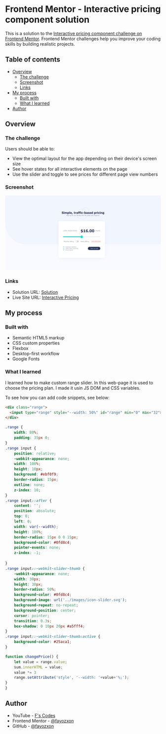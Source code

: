 # Frontend Mentor - Interactive pricing component solution

This is a solution to the [Interactive pricing component challenge on Frontend Mentor](https://www.frontendmentor.io/challenges/interactive-pricing-component-t0m8PIyY8). Frontend Mentor challenges help you improve your coding skills by building realistic projects. 

## Table of contents

- [Overview](#overview)
  - [The challenge](#the-challenge)
  - [Screenshot](#screenshot)
  - [Links](#links)
- [My process](#my-process)
  - [Built with](#built-with)
  - [What I learned](#what-i-learned)
- [Author](#author)

## Overview

### The challenge

Users should be able to:

- View the optimal layout for the app depending on their device's screen size
- See hover states for all interactive elements on the page
- Use the slider and toggle to see prices for different page view numbers

### Screenshot

![](./screenshot.jpeg)

### Links

- Solution URL: [Solution](https://github.com/Fayozxon/interactive-pricing-card)
- Live Site URL: [Interactive Pricing](https://pricing-mentor.netlify.app/)

## My process

### Built with

- Semantic HTML5 markup
- CSS custom properties
- Flexbox
- Desktop-first workflow
- Google Fonts

### What I learned

I learned how to make custom range slider. In this web-page it is used to choose the pricing plan. I made it usin JS DOM and CSS variables.

To see how you can add code snippets, see below:

```html
<div class="range">
  <input type="range" style="--width: 50%" id="range" min="0" max="32">
</div>
```
```css
.range {
    width: 80%;
    padding: 35px 0;
}
.range input {
    position: relative;
    -webkit-appearance: none;
    width: 100%;
    height: 10px;
    background: #ebf0f9;
    border-radius: 15px;
    outline: none;
    z-index: 10;
}
.range input::after {
    content: '';
    position: absolute;
    top: 0;
    left: 0;
    width: var(--width);
    height: 100%;
    border-radius: 15px 0 0 15px;
    background-color: #0fd8c4;
    pointer-events: none;
    z-index: -1;

}
.range input::-webkit-slider-thumb {
    -webkit-appearance: none;
    width: 30px;
    height: 30px;
    border-radius: 50%;
    background-color: #0fd8c4;
    background-image: url('../images/icon-slider.svg');
    background-repeat: no-repeat;
    background-position: center;
    cursor: pointer;
    transition: 0.3s;
    box-shadow: 0 10px 20px #a5fff4;
}
.range input::-webkit-slider-thumb:active {
    background-color: #25aca1;
}
```
```js
function changePrice() {
    let value = range.value;
    sum.innerHTML = value;
    value *= 3
    range.setAttribute('style', '--width: '+value+'%;');
}
}
```

## Author

- YouTube - [F's Codes](https://www.youtube.com/channel/UC0gnEmyk1huMdAR8t-VZa4g)
- Frontend Mentor - [@fayozxon](https://www.frontendmentor.io/profile/fayozxon)
- GitHub - [@fayozxon](https://www.github.com/fayozxon)
